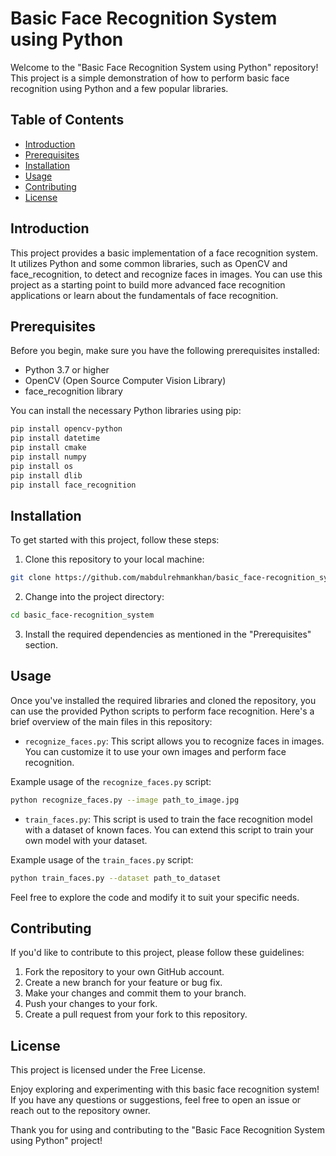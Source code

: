 # Basic Face Recognition System using Python

Welcome to the "Basic Face Recognition System using Python" repository! This project is a simple demonstration of how to perform basic face recognition using Python and a few popular libraries. 

## Table of Contents
- [Introduction](#introduction)
- [Prerequisites](#prerequisites)
- [Installation](#installation)
- [Usage](#usage)
- [Contributing](#contributing)
- [License](#license)

## Introduction

This project provides a basic implementation of a face recognition system. It utilizes Python and some common libraries, such as OpenCV and face_recognition, to detect and recognize faces in images. You can use this project as a starting point to build more advanced face recognition applications or learn about the fundamentals of face recognition.

## Prerequisites

Before you begin, make sure you have the following prerequisites installed:

- Python 3.7 or higher
- OpenCV (Open Source Computer Vision Library)
- face_recognition library

You can install the necessary Python libraries using pip:

```bash
pip install opencv-python
pip install datetime
pip install cmake
pip install numpy
pip install os
pip install dlib
pip install face_recognition
```

## Installation

To get started with this project, follow these steps:

1. Clone this repository to your local machine:

```bash
git clone https://github.com/mabdulrehmankhan/basic_face-recognition_system.git
```

2. Change into the project directory:

```bash
cd basic_face-recognition_system
```

3. Install the required dependencies as mentioned in the "Prerequisites" section.

## Usage

Once you've installed the required libraries and cloned the repository, you can use the provided Python scripts to perform face recognition. Here's a brief overview of the main files in this repository:

- `recognize_faces.py`: This script allows you to recognize faces in images. You can customize it to use your own images and perform face recognition.

Example usage of the `recognize_faces.py` script:

```bash
python recognize_faces.py --image path_to_image.jpg
```

- `train_faces.py`: This script is used to train the face recognition model with a dataset of known faces. You can extend this script to train your own model with your dataset.

Example usage of the `train_faces.py` script:

```bash
python train_faces.py --dataset path_to_dataset
```

Feel free to explore the code and modify it to suit your specific needs.

## Contributing

If you'd like to contribute to this project, please follow these guidelines:

1. Fork the repository to your own GitHub account.
2. Create a new branch for your feature or bug fix.
3. Make your changes and commit them to your branch.
4. Push your changes to your fork.
5. Create a pull request from your fork to this repository.

## License

This project is licensed under the Free License.

Enjoy exploring and experimenting with this basic face recognition system! If you have any questions or suggestions, feel free to open an issue or reach out to the repository owner.

Thank you for using and contributing to the "Basic Face Recognition System using Python" project!
